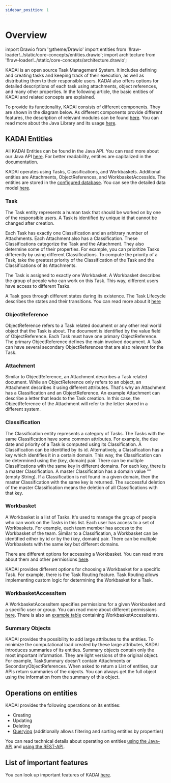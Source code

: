 ```yaml
---
sidebar_position: 1
---
```


# Overview

import Drawio from '@theme/Drawio'
import entities from '!!raw-loader!../static/core-concepts/entities.drawio';
import architecture from '!!raw-loader!../static/core-concepts/architecture.drawio';

KADAI is an open source Task Management System. It includes defining and creating tasks and keeping track of their execution, as well as distributing them to their responsible users. KADAI also offers options for detailed descriptions of each task using attachments, object references, and many other properties. In the following article, the basic entities of KADAI and related concepts are explained. 

To provide its functionality, KADAI consists of different components.
They are shown in the diagram below.
As different components provide different features,
the description of relevant modules can be found [here](../reference/modules.md).
You can read more about the Java Library and its usage [here](./javaApiUsage). 

<Drawio content={architecture} />

## KADAI Entities
All KADAI Entities can be found in the Java API. You can read more about our Java API [here](./javaApiUsage.md). For better readability, entities are capitalized in the documentation. 

KADAI operates using Tasks, Classifications, and Workbaskets.
Additional entities are Attachments, ObjectReferences, and WorkbasketAccessIds.
The entities are stored in the [configured database](../configuration/database.md).
You can see the detailed data model [here](../reference/dataModel.md).

<Drawio content={entities} />


### Task

The Task entity represents a human task that should be worked on by one of the responsible users.
A Task is identified by unique id that cannot be changed after creation. 

Each Task has exactly one Classification and an arbitrary number of Attachments. Each Attachment also has a Classification. These Classifications categorize the Task and the Attachment. They also determine some of their properties. For example, you can prioritize Tasks differently by using different Classifications. To compute the priority of a Task, take the greatest priority of the Classification of the Task and the Classifications of its Attachments. 

The Task is assigned to exactly one Workbasket. A Workbasket describes the group of people who can work on this Task. This way, different users have access to different Tasks. 

A Task goes through different states during its existence.
The Task Lifecycle describes the states and their transitions.
You can read more about it [here](./taskLifecycle.md)

### ObjectReference
ObjectReference refers to a Task related document or any other real world object that the Task is about. The document is identified by the value field of ObjectReference. Each Task must have one primary ObjectReference. The primary ObjectReference defines the main involved document. A Task can have several secondary ObjectReferences that are also relevant for the Task.


### Attachment
Similar to ObjectReference, an Attachment describes a Task related document.
While an ObjectReference only refers to an object,
an Attachment describes it using different attributes.
That's why an Attachment has a Classification and an ObjectReference.
An example Attachment can describe a letter that leads to the Task creation.
In this case,
the ObjectReference of the Attachment will refer to the letter
 stored in a different system. 

### Classification

The Classification entity represents a category of Tasks.
The Tasks with the same Classification have some common attributes.
For example, the due date and priority of a Task is computed using its Classification.
A Classification can be identified by its id.
Alternatively, a Classification has a key which identifies it in a certain domain.
This way, the Classification can be determined using the (key, domain) pair.
There can be multiple Classifications with the same key in different domains.
For each key, there is a master Classification.
A master Classification has a domain value "" (empty String).
If a Classification is not found in a given domain,
then the master Classification with the same key is returned.
The successful deletion of the master Classification means the deletion of all Classifications with that key.

### Workbasket

 A Workbasket is a list of Tasks.
 It's used to manage the group of people who can work on the Tasks in this list.
 Each user has access to a set of Workbaskets.
 For example, each team member has access to the Workbasket of the team.
 Similar to a Classification,
 a Workbasket can be identified either by id or by the (key, domain) pair.
 There can be multiple Workbaskets with the same key but different domains. 

There are different options for accessing a Workbasket. You can read more about them and other permissions [here](./securityAndPermissions#access-to-workbaskets).

KADAI provides different options for choosing a Workbasket for a specific Task.
For example, there is the Task Routing feature.
Task Routing allows implementing custom logic for determining the Workbasket for a Task. 

### WorkbasketAccessItem

A WorkbasketAccessItem specifies permissions for a given Workbasket and a specific user or group. You can read more about different permissions [here](./securityAndPermissions#access-to-workbaskets). There is also an [example table](./securityAndPermissions.md#example-workbasketaccesslist-table) containing WorkbasketAccessItems. 

### Summary Objects

KADAI provides the possibility to add large attributes to the entities. To minimize the computational load created by these large attributes, KADAI introduces summaries of its entities. Summary objects contain only the most important information. They are light versions of the original object. For example, TaskSummary doesn't contain Attachments or SecondaryObjectReferences. When asked to return a List of entities, our APIs return summaries of the objects. You can always get the full object using the information from the summary of this object.

## Operations on entities

KADAI provides the following operations on its entities:
 - Creating
 - Updating
 - Deleting
 - [Querying](../features/queriesFilteringAndSorting.md) (additionally allows filtering and sorting entities by properties)

You can read technical details about operating on entities [using the Java-API](./javaApiUsage.md) and [using the REST-API](./restApi.md).

## List of important features
You can look up important features of KADAI [here](../../category/features).

